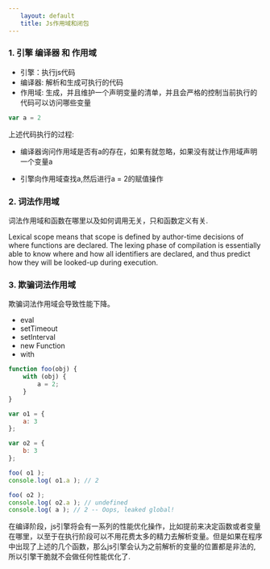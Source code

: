 ```yaml
---
　　layout: default
　　title: Js作用域和闭包
---
```



### 1. 引擎 编译器 和 作用域
- 引擎：执行js代码
- 编译器: 解析和生成可执行的代码
- 作用域: 生成，并且维护一个声明变量的清单，并且会严格的控制当前执行的代码可以访问哪些变量

```javascript
var a = 2
```

上述代码执行的过程:

- 编译器询问作用域是否有a的存在，如果有就忽略，如果没有就让作用域声明一个变量a

- 引擎向作用域查找a,然后进行a = 2的赋值操作

### 2. 词法作用域
词法作用域和函数在哪里以及如何调用无关，只和函数定义有关.

Lexical scope means that scope is defined by author-time decisions of where functions are declared. The lexing phase of compilation is essentially able to know where and how all identifiers are declared, and thus predict how they will be looked-up during execution.

### 3. 欺骗词法作用域
欺骗词法作用域会导致性能下降。
- eval
- setTimeout
- setInterval
- new Function
- with

```javascript
function foo(obj) {
	with (obj) {
		a = 2;
	}
}

var o1 = {
	a: 3
};

var o2 = {
	b: 3
};

foo( o1 );
console.log( o1.a ); // 2

foo( o2 );
console.log( o2.a ); // undefined
console.log( a ); // 2 -- Oops, leaked global!
```
在编译阶段，js引擎将会有一系列的性能优化操作，比如提前来决定函数或者变量在哪里，以至于在执行阶段可以不用花费太多的精力去解析变量。但是如果在程序中出现了上述的几个函数，那么js引擎会认为之前解析的变量的位置都是非法的,所以引擎干脆就不会做任何性能优化了.

